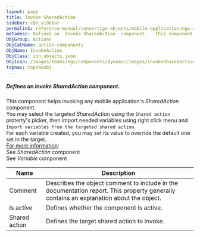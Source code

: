 ```yaml
---
layout: page
title: Invoke SharedAction
sidebar: c8o_sidebar
permalink: reference-manual/convertigo-objects/mobile-application/ngx-components/action-components/invoke-sharedaction/
metadesc: Defines an  Invoke SharedAction  component.   This component helps invoking any mobile application's  SharedAction  component. You may select the targ
ObjGroup: Actions
ObjCatName: action-components
ObjName: InvokeAction
ObjClass: ion_objects.json
ObjIcon: /images/beans/ngx/components/dynamic/images/invokesharedaction_32x32.png
topnav: topnavobj
---
```

##### Defines an <i>Invoke SharedAction</i> component. <br/>

 This component helps invoking any mobile application's <i>SharedAction</i> component.<br/>
You may select the targeted <i>SharedAction</i> using the <code>Shared action</code> proterty's picker, then import needed variables using right click menu and <code>Import variables from the targeted shared action</code>.<br/>
For each variable created, you may set its value to override the default one set in the target.<br/>
<u>For more information</u>:<br/>
See <i>SharedAction</i> component<br/>
See <i>Variable</i> component

Name | Description 
--- | ---
Comment | Describes the object comment to include in the documentation report.  This property generally contains an explanation about the object. 
Is active | Defines whether the component is active. 
Shared action | Defines the target shared action to invoke. 

